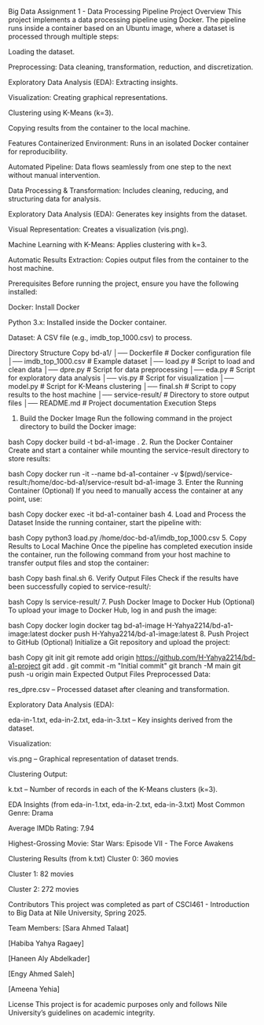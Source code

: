 Big Data Assignment 1 - Data Processing Pipeline
Project Overview
This project implements a data processing pipeline using Docker. The pipeline runs inside a container based on an Ubuntu image, where a dataset is processed through multiple steps:

Loading the dataset.

Preprocessing: Data cleaning, transformation, reduction, and discretization.

Exploratory Data Analysis (EDA): Extracting insights.

Visualization: Creating graphical representations.

Clustering using K-Means (k=3).

Copying results from the container to the local machine.

Features
Containerized Environment: Runs in an isolated Docker container for reproducibility.

Automated Pipeline: Data flows seamlessly from one step to the next without manual intervention.

Data Processing & Transformation: Includes cleaning, reducing, and structuring data for analysis.

Exploratory Data Analysis (EDA): Generates key insights from the dataset.

Visual Representation: Creates a visualization (vis.png).

Machine Learning with K-Means: Applies clustering with k=3.

Automatic Results Extraction: Copies output files from the container to the host machine.

Prerequisites
Before running the project, ensure you have the following installed:

Docker: Install Docker

Python 3.x: Installed inside the Docker container.

Dataset: A CSV file (e.g., imdb_top_1000.csv) to process.

Directory Structure
Copy
bd-a1/
│── Dockerfile                # Docker configuration file
│── imdb_top_1000.csv         # Example dataset
│── load.py                   # Script to load and clean data
│── dpre.py                   # Script for data preprocessing
│── eda.py                    # Script for exploratory data analysis
│── vis.py                    # Script for visualization
│── model.py                  # Script for K-Means clustering
│── final.sh                  # Script to copy results to the host machine
│── service-result/           # Directory to store output files
│── README.md                 # Project documentation
Execution Steps
1. Build the Docker Image
Run the following command in the project directory to build the Docker image:

bash
Copy
docker build -t bd-a1-image .
2. Run the Docker Container
Create and start a container while mounting the service-result directory to store results:

bash
Copy
docker run -it --name bd-a1-container -v $(pwd)/service-result:/home/doc-bd-a1/service-result bd-a1-image
3. Enter the Running Container (Optional)
If you need to manually access the container at any point, use:

bash
Copy
docker exec -it bd-a1-container bash
4. Load and Process the Dataset
Inside the running container, start the pipeline with:

bash
Copy
python3 load.py /home/doc-bd-a1/imdb_top_1000.csv
5. Copy Results to Local Machine
Once the pipeline has completed execution inside the container, run the following command from your host machine to transfer output files and stop the container:

bash
Copy
bash final.sh
6. Verify Output Files
Check if the results have been successfully copied to service-result/:

bash
Copy
ls service-result/
7. Push Docker Image to Docker Hub (Optional)
To upload your image to Docker Hub, log in and push the image:

bash
Copy
docker login
docker tag bd-a1-image H-Yahya2214/bd-a1-image:latest
docker push H-Yahya2214/bd-a1-image:latest
8. Push Project to GitHub (Optional)
Initialize a Git repository and upload the project:

bash
Copy
git init
git remote add origin https://github.com/H-Yahya2214/bd-a1-project
git add .
git commit -m "Initial commit"
git branch -M main
git push -u origin main
Expected Output Files
Preprocessed Data:

res_dpre.csv – Processed dataset after cleaning and transformation.

Exploratory Data Analysis (EDA):

eda-in-1.txt, eda-in-2.txt, eda-in-3.txt – Key insights derived from the dataset.

Visualization:

vis.png – Graphical representation of dataset trends.

Clustering Output:

k.txt – Number of records in each of the K-Means clusters (k=3).

EDA Insights (from eda-in-1.txt, eda-in-2.txt, eda-in-3.txt)
Most Common Genre: Drama

Average IMDb Rating: 7.94

Highest-Grossing Movie: Star Wars: Episode VII - The Force Awakens

Clustering Results (from k.txt)
Cluster 0: 360 movies

Cluster 1: 82 movies

Cluster 2: 272 movies

Contributors
This project was completed as part of CSCI461 - Introduction to Big Data at Nile University, Spring 2025.

Team Members:
[Sara Ahmed Talaat]

[Habiba Yahya Ragaey]

[Haneen Aly Abdelkader]

[Engy Ahmed Saleh]

[Ameena Yehia]

License
This project is for academic purposes only and follows Nile University’s guidelines on academic integrity.


